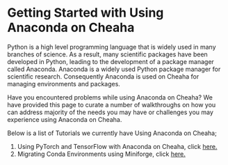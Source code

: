 # Getting Started with Using Anaconda on Cheaha

Python is a high level programming language that is widely used in many branches of science. As a result, many scientific packages have been developed in Python, leading to the development of a package manager called Anaconda. Anaconda is a widely used Python package manager for scientific research. Consequently Anaconda is used on Cheaha for managing environments and packages.

Have you encountered problems while using Anaconda on Cheaha? We have provided this page to curate a number of walkthroughs on how you can address majority of the needs you may have or challenges you may experience using Anaconda on Cheaha.

Below is a list of Tutorials we currently have Using Anaconda on Cheaha;

1. Using PyTorch and TensorFlow with Anaconda on Cheaha, click [here.](../tutorial/pytorch_tensorflow.md)
1. Migrating Conda Environments using Miniforge, click [here.](../tutorial/migrate_conda_envs.md)
